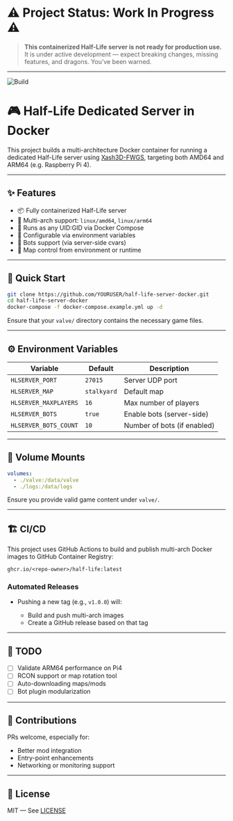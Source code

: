 # ⚠️ Project Status: Work In Progress ⚠️

> **This containerized Half-Life server is not ready for production use.**
> It is under active development — expect breaking changes, missing features, and dragons. You’ve been warned.

---

![Build](https://github.com/\${REPO_OWNER:-mmbesar}/half-life/actions/workflows/container-build.yml/badge.svg)

# 🎮 Half-Life Dedicated Server in Docker

This project builds a multi-architecture Docker container for running a dedicated Half-Life server using [Xash3D-FWGS](https://github.com/FWGS/xash3d-fwgs), targeting both AMD64 and ARM64 (e.g. Raspberry Pi 4).

---

## ✨ Features

* 📦 Fully containerized Half-Life server
* 🔁 Multi-arch support: `linux/amd64`, `linux/arm64`
* 👤 Runs as any UID\:GID via Docker Compose
* 🔧 Configurable via environment variables
* 🎯 Bots support (via server-side cvars)
* 📡 Map control from environment or runtime

---

## 🚀 Quick Start

```bash
git clone https://github.com/YOURUSER/half-life-server-docker.git
cd half-life-server-docker
docker-compose -f docker-compose.example.yml up -d
```

Ensure that your `valve/` directory contains the necessary game files.

---

## ⚙️ Environment Variables

| Variable              | Default     | Description                 |
| --------------------- | ----------- | --------------------------- |
| `HLSERVER_PORT`       | `27015`     | Server UDP port             |
| `HLSERVER_MAP`        | `stalkyard` | Default map                 |
| `HLSERVER_MAXPLAYERS` | `16`        | Max number of players       |
| `HLSERVER_BOTS`       | `true`      | Enable bots (server-side)   |
| `HLSERVER_BOTS_COUNT` | `10`        | Number of bots (if enabled) |

---

## 📁 Volume Mounts

```yaml
volumes:
  - ./valve:/data/valve
  - ./logs:/data/logs
```

Ensure you provide valid game content under `valve/`.

---

## 🏗 CI/CD

This project uses GitHub Actions to build and publish multi-arch Docker images to GitHub Container Registry:

```text
ghcr.io/<repo-owner>/half-life:latest
```

### Automated Releases

* Pushing a new tag (e.g., `v1.0.0`) will:

  * Build and push multi-arch images
  * Create a GitHub release based on that tag

---

## 🧪 TODO

* [ ] Validate ARM64 performance on Pi4
* [ ] RCON support or map rotation tool
* [ ] Auto-downloading maps/mods
* [ ] Bot plugin modularization

---

## 🤝 Contributions

PRs welcome, especially for:

* Better mod integration
* Entry-point enhancements
* Networking or monitoring support

---

## 📜 License

MIT — See [LICENSE](./LICENSE)
